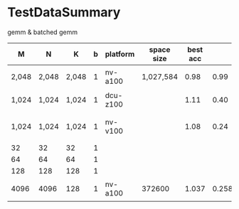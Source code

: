 # TestDataSummary

gemm & batched gemm

| M     | N     | K     | b | platform | space size | best acc | torch_ms | ours_ms | config                                                                    |
| ----- | ----- | ----- | - | -------- | ---------- | -------- | -------- | ------- | ------------------------------------------------------------------------- |
| 2,048 | 2,048 | 2,048 | 1 | nv-a100  | 1,027,584  | 0.98     | 0.99     | 1.01    | doc/测试结果&数据/gemm2048b1_nv_a100_250313.json                          |
| 1,024 | 1,024 | 1,024 | 1 | dcu-z100 |            | 1.11     | 0.40     | 0.36    | doc/测试结果&数据/20250228/DCU-z100/perfRecordlog_check_card7-2.json      |
| 1,024 | 1,024 | 1,024 | 1 | nv-v100  |            | 1.08     | 0.24     | 0.22    | doc/测试结果&数据/20250228/NV-v100/perf_20250228_noLSU_check_card0-1.json |
| 32    | 32    | 32    | 1 |          |            |          |          |         |                                                                           |
| 64    | 64    | 64    | 1 |          |            |          |          |         |                                                                           |
| 128   | 128   | 128   | 1 |          |            |          |          |         |                                                                           |
| 4096  | 4096  | 128   | 1 | nv-a100  |  372600    | 1.037    | 0.25804799795150757    | 0.24883200228214264,   | doc/测试结果&数据/_gemm_e2e_20250313_dev7.json |
